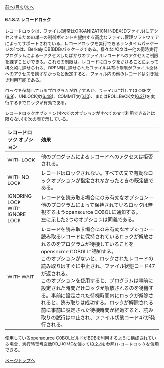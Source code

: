 <!--navi start1-->
[前へ](6-1-8-1.md)/[目次](https://momo2584.github.io/opensourcecobol.github.io/markdown/TOC.html)/[次へ](6-2.md)
<!--navi end1-->
#### 6.1.8.2. レコードロック

レコードロックは、ファイル(通常はORGANIZATION INDEXEDファイル)にアクセスするための単一の制御ポイントを提供する高度なファイル管理ソフトウェアによってサポートされている。レコードロックを実行できるランタイムパッケージの1つは、Berkely DB(BDB)パッケージである。様々なI/O文は―他の同時実行プログラムによる―アクセスしたばかりのファイルレコードへのアクセスに制限を課すことができる。これらの制限は、レコードにロックをかけることによって構文的に課せられる。OPEN時に課せられたファイル共有の制限がファイル全体へのアクセスを妨げなかったと仮定すると、ファイル内の他のレコードは引き続き利用可能である。

ロックを保持しているプログラムが終了するか、ファイルに対してCLOSE文([6.9](6-9.md))、UNLOCK文([6.48](6-48.md))、COMMIT文([6.10](6-10.md))、またはROLLBACK文([6.37](6-37.md))を実行するまでロックが有効である。

レコードロックオプション(すべてのオプションがすべての文で利用できるとは限らない)を次の表で示している。

| レコードロック オプション |効果 |
| :--- | :--- |
| WITH LOCK | 他のプログラムによるレコードへのアクセスは拒否される。 |
| WITH NO LOCK | レコードはロックされない。すべての文で有効なロックオプションが指定されなかったときの既定値である。 |
| IGNORING LOCK<br>WITH IGNORE LOCK| レコードを読み取る場合にのみ有効なオプション―他のプログラムによって保持されているロックは無視するようopensource COBOLに通知する。<br>左に示した2つのオプションは同義である。 |
| WITH WAIT | レコードを読み取る場合にのみ有効なオプション―読み取るレコードに保持されているロックが解放されるのをプログラムが待機していることをopensource COBOLに通知する。<br>このオプションがないと、ロックされたレコードの読み取りはすぐに中止され、ファイル状態コード47が返される。<br>このオプションを使用すると、プログラムは事前に設定された時間だけロックが解放されるのを待機する。事前に設定された待機時間内にロックが解除されると、読み取りは成功する。ロックが解除される前に事前に設定された待機時間が経過すると、読み取りの試行は中止され、ファイル状態コード47が発行される。 |


使用しているopensource COBOLビルドがBDBを利用するように構成されている場合、実行時環境変数DB_HOMEを使って([8.2.4](8-2-4.md)を参照)レコードロックを使用できる。

<!--navi start2-->

[ページトップへ](6-1-8-2.md)
<!--navi end2-->
